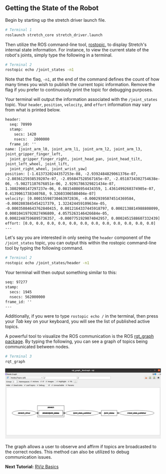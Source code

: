 ## Getting the State of the Robot

Begin by starting up the stretch driver launch file.
```bash
# Terminal 1
roslaunch stretch_core stretch_driver.launch
```

Then utilize the ROS command-line tool, [rostopic](http://wiki.ros.org/rostopic), to display Stretch's internal state information. For instance, to view the current state of the robot's joints, simply type the following in a terminal.
```bash
# Terminal 2
rostopic echo /joint_states -n1
```
Note that the flag, `-n1`, at the end of the command defines the count of how many times you wish to publish the current topic information. Remove the flag if you prefer to continuously print the topic for debugging purposes.

Your terminal will output the information associated with the `/joint_states` topic. Your `header`, `position`, `velocity`, and `effort` information may vary from what is printed below.
```
header:
  seq: 70999
  stamp:
    secs: 1420
    nsecs:   2000000
  frame_id: ''
name: [joint_arm_l0, joint_arm_l1, joint_arm_l2, joint_arm_l3, joint_gripper_finger_left,
  joint_gripper_finger_right, joint_head_pan, joint_head_tilt, joint_left_wheel, joint_lift,
  joint_right_wheel, joint_wrist_yaw]
position: [-1.6137320244357253e-08, -2.9392484829061376e-07, -2.8036125938539207e-07, -2.056847528567165e-07, -2.0518734302754638e-06, -5.98271107676851e-06, 2.9291786329821434e-07, 1.3802900147297237e-06, 0.08154086954434359, 1.4361499260374905e-07, 0.4139061738340768, 9.32603306580404e-07]
velocity: [0.00015598730463972836, -0.00029395074514369584, -0.0002803845454217379, 1.322424459109634e-05, -0.00035084643762840415, 0.0012164337445918797, 0.0002138814988808099, 0.00010419792027496809, 4.0575263146426684e-05, 0.00022487596895736357, -0.0007751929074042957, 0.0002451588607332439]
effort: [0.0, 0.0, 0.0, 0.0, 0.0, 0.0, 0.0, 0.0, 0.0, 0.0, 0.0, 0.0]
---
```

Let's say you are interested in only seeing the `header` component of the `/joint_states` topic, you can output this within the rostopic command-line tool by typing the following command.
```bash
# Terminal 2
rostopic echo /joint_states/header -n1
```
Your terminal will then output something similar to this:

```
seq: 97277
stamp:
  secs: 1945
  nsecs: 562000000
frame_id: ''
---
```

Additionally, if you were to type `rostopic echo /` in the terminal, then press your *Tab* key on your keyboard, you will see the list of published active topics.

A powerful tool to visualize the ROS communication is the ROS [rqt_graph package](http://wiki.ros.org/rqt_graph). By typing the following, you can see a graph of topics being communicated between nodes.

```bash
# Terminal 3
rqt_graph
```
<p align="center">
  <img src="images/rqt_graph.png"/>
</p>

The graph allows a user to observe and affirm if topics are broadcasted to the correct nodes. This method can also be utilized to debug communication issues.

**Next Tutorial:** [RViz Basics](rviz_basics.md)
